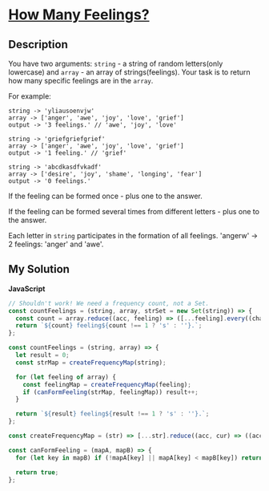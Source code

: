 # [How Many Feelings?](https://www.codewars.com/kata/5a33ec23ee1aaebecf000130)

## Description

You have two arguments: `string` - a string of random letters(only lowercase) and `array` - an array of strings(feelings). Your task is to return how many specific feelings are in the `array`.

For example:

```
string -> 'yliausoenvjw'
array -> ['anger', 'awe', 'joy', 'love', 'grief']
output -> '3 feelings.' // 'awe', 'joy', 'love'

string -> 'griefgriefgrief'
array -> ['anger', 'awe', 'joy', 'love', 'grief']
output -> '1 feeling.' // 'grief'

string -> 'abcdkasdfvkadf'
array -> ['desire', 'joy', 'shame', 'longing', 'fear']
output -> '0 feelings.'
```

If the feeling can be formed once - plus one to the answer.

If the feeling can be formed several times from different letters - plus one to the answer.

Each letter in `string` participates in the formation of all feelings. 'angerw' -> 2 feelings: 'anger' and 'awe'.

## My Solution

**JavaScript**

```js
// Shouldn't work! We need a frequency count, not a Set.
const countFeelings = (string, array, strSet = new Set(string)) => {
  const count = array.reduce((acc, feeling) => ([...feeling].every((char) => strSet.has(char)) ? ++acc : acc), 0);
  return `${count} feeling${count !== 1 ? 's' : ''}.`;
};
```

```js
const countFeelings = (string, array) => {
  let result = 0;
  const strMap = createFrequencyMap(string);

  for (let feeling of array) {
    const feelingMap = createFrequencyMap(feeling);
    if (canFormFeeling(strMap, feelingMap)) result++;
  }

  return `${result} feeling${result !== 1 ? 's' : ''}.`;
};

const createFrequencyMap = (str) => [...str].reduce((acc, cur) => ((acc[cur] = acc[cur] + 1 || 1), acc), {});

const canFormFeeling = (mapA, mapB) => {
  for (let key in mapB) if (!mapA[key] || mapA[key] < mapB[key]) return false;

  return true;
};
```
